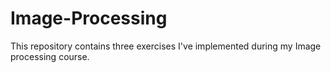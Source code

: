 # Image-Processing
This repository contains three exercises I've implemented during my Image processing course.
